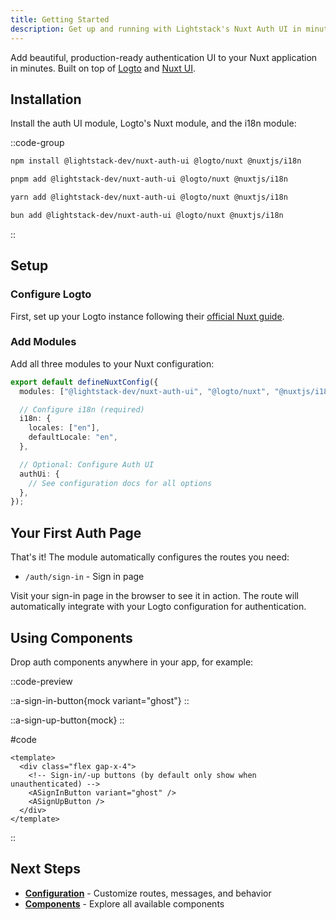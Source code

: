 ```yaml
---
title: Getting Started
description: Get up and running with Lightstack's Nuxt Auth UI in minutes
---
```


Add beautiful, production-ready authentication UI to your Nuxt application in minutes. Built on top of [Logto](https://logto.io/) and [Nuxt UI](https://ui.nuxt.com/).

## Installation

Install the auth UI module, Logto's Nuxt module, and the i18n module:

::code-group

```bash [npm]
npm install @lightstack-dev/nuxt-auth-ui @logto/nuxt @nuxtjs/i18n
```

```bash [pnpm]
pnpm add @lightstack-dev/nuxt-auth-ui @logto/nuxt @nuxtjs/i18n
```

```bash [yarn]
yarn add @lightstack-dev/nuxt-auth-ui @logto/nuxt @nuxtjs/i18n
```

```bash [bun]
bun add @lightstack-dev/nuxt-auth-ui @logto/nuxt @nuxtjs/i18n
```

::

## Setup

### Configure Logto

First, set up your Logto instance following their [official Nuxt guide](https://docs.logto.io/quick-starts/nuxt).

### Add Modules

Add all three modules to your Nuxt configuration:

```typescript [nuxt.config.ts]
export default defineNuxtConfig({
  modules: ["@lightstack-dev/nuxt-auth-ui", "@logto/nuxt", "@nuxtjs/i18n"],

  // Configure i18n (required)
  i18n: {
    locales: ["en"],
    defaultLocale: "en",
  },

  // Optional: Configure Auth UI
  authUi: {
    // See configuration docs for all options
  },
});
```

## Your First Auth Page

That's it! The module automatically configures the routes you need:

- `/auth/sign-in` - Sign in page

Visit your sign-in page in the browser to see it in action. The route will automatically integrate with your Logto configuration for authentication.

## Using Components

Drop auth components anywhere in your app, for example:

::code-preview

<div class="flex gap-x-4">

::a-sign-in-button{mock variant="ghost"}
::

::a-sign-up-button{mock}
::

</div>

#code

```vue
<template>
  <div class="flex gap-x-4">
    <!-- Sign-in/-up buttons (by default only show when unauthenticated) -->
    <ASignInButton variant="ghost" />
    <ASignUpButton />
  </div>
</template>
```

::

## Next Steps

- [**Configuration**](/configuration) - Customize routes, messages, and behavior
- [**Components**](/components) - Explore all available components
